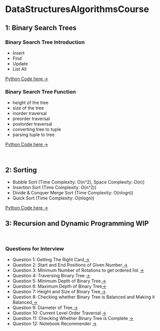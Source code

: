 # DataStructuresAlgorithmsCourse

## 1: Binary Search Trees

### Binary Search Tree Introduction
- Insert
- Find
- Update
- List All

<a href = "https://github.com/TatevKaren/DataStructuresAlgorithmsCourse/tree/main/Binary%20Tree:%20Introduction"> Python Code here -> <a>

### Binary Search Tree Function
- height of the tree
- size of the tree
- inorder traversal
- preorder traversal
- postorder traversal
- converting tree to tuple
- parsing tuple to tree
  
<a href = "https://github.com/TatevKaren/DataStructuresAlgorithmsCourse/tree/main/Binary%20Tree:%20Functions"> Python Code here -> <a>
  
 <br>

  
 ## 2: Sorting 
 - Bubble Sort (Time Complexity: O(n^2), Space Complexity: O(n))
 - Insertion Sort (Time Complexity: O(n^2))
 - Divide & Conquer Merge Sort (Time Complexity: O(nlogn))
 - Quick Sort (Time Complexity: O(nlogn))

 <a href = "https://github.com/TatevKaren/DataStructuresAlgorithmsCourse/tree/main/Sorting"> Python Code here -> <a>


## 3: Recursion and Dynamic Programming WIP
     
   
   
   
   
<br>
   
### Questions for Interview
- Question 1: Getting The Right Card<a href = "https://github.com/TatevKaren/DataStructuresAlgorithmsCourse/tree/main/Question%201:%20Get%20the%20right%20card"> -> <a>
- Question 2: Start and End Positions of Given Number<a href = "https://github.com/TatevKaren/DataStructuresAlgorithmsCourse/tree/main/Question%202"> -> <a>
- Question 3: Minimum Number of Rotations to get ordered list <a href = "https://github.com/TatevKaren/DataStructuresAlgorithmsCourse/tree/main/Question%203:%20MinNumRotations"> -> <a>
- Question 4: Traversing Binary Tree <a href = "https://github.com/TatevKaren/DataStructuresAlgorithmsCourse/blob/main/Question%204:%20Traversing%20Binary%20Tree/Traversing%20Binary%20Tree.py"> -> <a>
- Question 5: Minimum Depth of Binary Tree<a href = "https://github.com/TatevKaren/DataStructuresAlgorithmsCourse/tree/main/Question%205:%20Min%20Depth%20of%20Tree"> -> <a>
- Question 6:  Maximum Depth of Binary Tree<a href = "https://github.com/TatevKaren/DataStructuresAlgorithmsCourse/tree/main/Question%206:%20Max%20Depth%20of%20Tree">-> <a>
- Question 7: Height and Size of Binary Tree<a href = "https://github.com/TatevKaren/DataStructuresAlgorithmsCourse/tree/main/Question%207:%20Height%20and%20Size%20of%20Binary%20Tree"> -> <a>
- Question 8: Checking whether Binary Tree is Balanced and Making it Balanced<a href = "https://github.com/TatevKaren/DataStructuresAlgorithmsCourse/tree/main/Question%208:%20Binary%20Search%20Tree"> -> <a>  
- Question 9: Diameter of Tree<a href = "https://github.com/TatevKaren/DataStructuresAlgorithmsCourse/tree/main/Question%209:%20Diameter%20of%20Tree"> -> <a>
- Question 10: Current Level Order Traversal <a href = "https://github.com/TatevKaren/DataStructuresAlgorithmsCourse/tree/main/Question%2010:%20CurrentLevelOrderTraversal"> -> <a> 
- Question 11: Checking Whether Binary Tree is Complete <a href = "https://github.com/TatevKaren/DataStructuresAlgorithmsCourse/tree/main/Question%2011:%20CompleteBinaryTree"> -> <a>
- Question 12: Notebook Recommender <a href = "https://github.com/TatevKaren/DataStructuresAlgorithmsCourse/tree/main/Question%2014:%20Notebook%20Recommender"> -><a>

